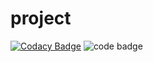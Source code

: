 # project

[![Codacy Badge](https://api.codacy.com/project/badge/Grade/4b5abbfd52fc4c4e90bfb78b18e54228)](https://app.codacy.com/manual/stepin104692/project?utm_source=github.com&utm_medium=referral&utm_content=stepin104692/project&utm_campaign=Badge_Grade_Dashboard)
![code badge](https://github.com/stepin654321/MiniProject_Template/workflows/C/C++%20CI/badge.svg)
